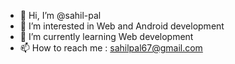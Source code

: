 - 👋 Hi, I’m @sahil-pal
- 👀 I’m interested in Web and Android development
- 🌱 I’m currently learning Web development
- 📫 How to reach me : sahilpal67@gmail.com

<!---
sahil-pal/sahil-pal is a ✨ special ✨ repository because its `README.md` (this file) appears on your GitHub profile.
You can click the Preview link to take a look at your changes.
--->
